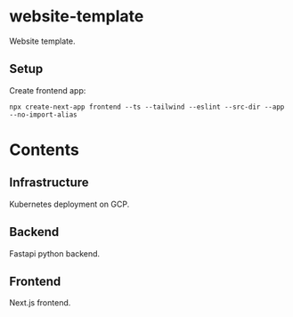 # website-template
Website template.

## Setup

Create frontend app:
```shell
npx create-next-app frontend --ts --tailwind --eslint --src-dir --app --no-import-alias
```

# Contents

## Infrastructure

Kubernetes deployment on GCP.

## Backend

Fastapi python backend.

## Frontend

Next.js frontend.
